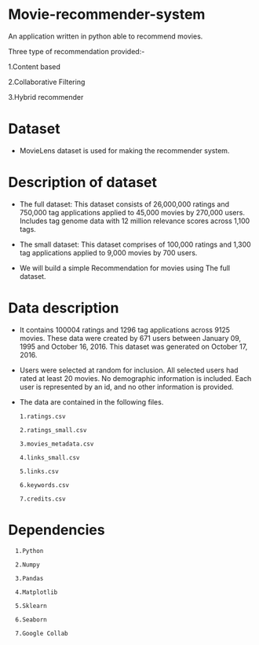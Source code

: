 # Movie-recommender-system
An application written in python able to recommend movies.

Three type of recommendation provided:-

1.Content based

2.Collaborative Filtering

3.Hybrid recommender

# Dataset

* MovieLens dataset is used for making the recommender system.

# Description of dataset

* The full dataset: This dataset consists of 26,000,000 ratings and 750,000 tag applications applied to 45,000 movies by 270,000 users. Includes tag genome data with 12 million relevance scores across 1,100 tags.

* The small dataset: This dataset comprises of 100,000 ratings and 1,300 tag applications applied to 9,000 movies by 700 users.

* We will build a simple Recommendation for movies using The full dataset.

# Data description

* It contains 100004 ratings and 1296 tag applications across 9125 movies. These data were created by 671 users between January 09, 1995 and October 16, 2016. This dataset was generated on October 17, 2016.

* Users were selected at random for inclusion. All selected users had rated at least 20 movies. No demographic information is included. Each user is represented by an id, and no other information is provided.

* The data are contained in the following files.

      1.ratings.csv
      
      2.ratings_small.csv
      
      3.movies_metadata.csv
      
      4.links_small.csv

      5.links.csv
      
      6.keywords.csv
      
      7.credits.csv
      
 # Dependencies
      
      1.Python
      
      2.Numpy
      
      3.Pandas
      
      4.Matplotlib
      
      5.Sklearn
      
      6.Seaborn
      
      7.Google Collab
      
  

